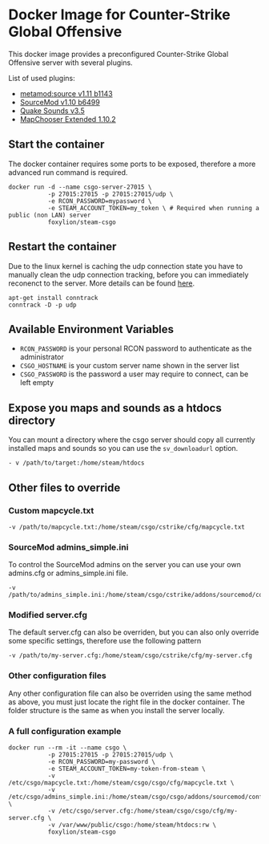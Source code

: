 # Docker Image for Counter-Strike Global Offensive

This docker image provides a preconfigured Counter-Strike Global Offensive server with several plugins.

List of used plugins:

- [metamod:source v1.11 b1143](http://www.metamodsource.net/)
- [SourceMod v1.10 b6499](http://www.sourcemod.net/downloads.php?branch=stable)
- [Quake Sounds v3.5](https://forums.alliedmods.net/showthread.php?t=224316)
- [MapChooser Extended 1.10.2](https://forums.alliedmods.net/showthread.php?t=156974)

## Start the container

The docker container requires some ports to be exposed, therefore a more advanced run command is required.

```
docker run -d --name csgo-server-27015 \
           -p 27015:27015 -p 27015:27015/udp \
           -e RCON_PASSWORD=mypassword \
           -e STEAM_ACCOUNT_TOKEN=my_token \ # Required when running a public (non LAN) server
           foxylion/steam-csgo
```

## Restart the container

Due to the linux kernel is caching the udp connection state you have to manually clean the udp connection tracking, before you can immediately reconenct to the server. More details can be found [here](https://github.com/docker/docker/issues/8795).

```
apt-get install conntrack
conntrack -D -p udp
```

## Available Environment Variables

- `RCON_PASSWORD` is your personal RCON password to authenticate as the administrator
- `CSGO_HOSTNAME` is your custom server name shown in the server list
- `CSGO_PASSWORD` is the password a user may require to connect, can be left empty

## Expose you maps and sounds as a htdocs directory

You can mount a directory where the csgo server should copy all currently installed maps and sounds so you can use the `sv_downloadurl` option.

```
- v /path/to/target:/home/steam/htdocs
```

## Other files to override

### Custom mapcycle.txt

```
-v /path/to/mapcycle.txt:/home/steam/csgo/cstrike/cfg/mapcycle.txt
```

### SourceMod admins_simple.ini

To control the SourceMod admins on the server you can use your own admins.cfg or admins_simple.ini file.

```
-v /path/to/admins_simple.ini:/home/steam/csgo/cstrike/addons/sourcemod/configs/admins_simple.ini
```

### Modified server.cfg

The default server.cfg can also be overriden, but you can also only override some specific settings, therefore use the following pattern

```
-v /path/to/my-server.cfg:/home/steam/csgo/cstrike/cfg/my-server.cfg
```

### Other configuration files

Any other configuration file can also be overriden using the same method as above, you must just locate the right file in the docker container. The folder structure is the same as when you install the server locally.

### A full configuration example

```
docker run --rm -it --name csgo \
           -p 27015:27015 -p 27015:27015/udp \
           -e RCON_PASSWORD=my-password \
           -e STEAM_ACCOUNT_TOKEN=my-token-from-steam \
           -v /etc/csgo/mapcycle.txt:/home/steam/csgo/csgo/cfg/mapcycle.txt \
           -v /etc/csgo/admins_simple.ini:/home/steam/csgo/csgo/addons/sourcemod/configs/admins_simple.ini \
           -v /etc/csgo/server.cfg:/home/steam/csgo/csgo/cfg/my-server.cfg \
           -v /var/www/public/csgo:/home/steam/htdocs:rw \
           foxylion/steam-csgo
```
